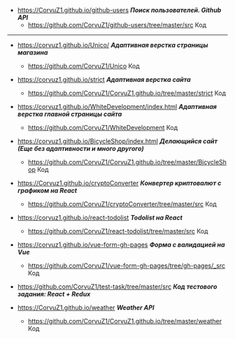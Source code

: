   *  <https://CorvuZ1.github.io/github-users>  **_Поиск пользователей. Github API_**  
     - <https://github.com/CorvuZ1/github-users/tree/master/src>  Код  
***
  *  <https://corvuz1.github.io/Unico/> **_Адаптивная верстка страницы магазина_**  
     - <https://github.com/CorvuZ1/Unico> Код  
  
  *  <https://corvuz1.github.io/strict>  **_Адаптивная верстка сайта_**  
     - <https://github.com/CorvuZ1/CorvuZ1.github.io/tree/master/strict>  Код  
  
  *  <https://corvuz1.github.io/WhiteDevelopment/index.html>  **_Адаптивная верстка главной страницы сайта_**  
     - <https://github.com/CorvuZ1/WhiteDevelopment>  Код  
  
  *  <https://corvuz1.github.io/BicycleShop/index.html> **_Делающийся сайт (Еще без адаптивности и много другого)_**  
     - <https://github.com/CorvuZ1/CorvuZ1.github.io/tree/master/BicycleShop> Код  
  
  *  <https://Corvuz1.github.io/cryptoConverter>  **_Конвертер криптовалют с графиком на React_**  
     - <https://github.com/CorvuZ1/cryptoConverter/tree/master/src>  Код  
  
  *  <https://corvuz1.github.io/react-todolist>  **_Todolist на React_**  
     - <https://github.com/CorvuZ1/react-todolist/tree/master/src>  Код  
  
  *  <https://corvuz1.github.io/vue-form-gh-pages>  **_Форма с валидацией на Vue_**  
     - <https://github.com/CorvuZ1/vue-form-gh-pages/tree/gh-pages/_src>  Код
  
  *  <https://github.com/CorvuZ1/test-task/tree/master/src>  **_Код тестового задания: React + Redux_**  
  
  *  <https://CorvuZ1.github.io/weather>  **_Weather API_**  
     - <https://github.com/CorvuZ1/CorvuZ1.github.io/tree/master/weather>  Код  




